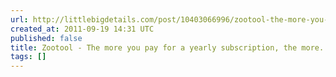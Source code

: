 ```yaml
---
url: http://littlebigdetails.com/post/10403066996/zootool-the-more-you-pay-for-a-yearly
created_at: 2011-09-19 14:31 UTC
published: false
title: Zootool - The more you pay for a yearly subscription, the more...
tags: []
---
```



